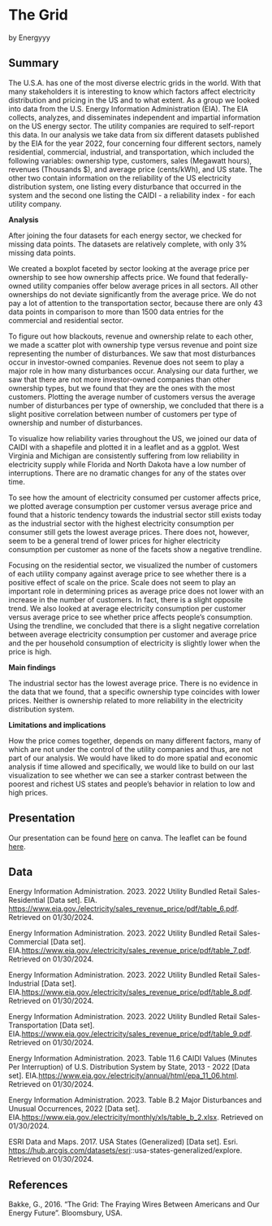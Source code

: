 The Grid
================
by Energyyy

## Summary

The U.S.A. has one of the most diverse electric grids in the world. With
that many stakeholders it is interesting to know which factors affect
electricity distribution and pricing in the US and to what extent. As a
group we looked into data from the U.S. Energy Information
Administration (EIA). The EIA collects, analyzes, and disseminates
independent and impartial information on the US energy sector. The
utility companies are required to self-report this data. In our analysis
we take data from six different datasets published by the EIA for the
year 2022, four concerning four different sectors, namely residential,
commercial, industrial, and transportation, which included the following
variables: ownership type, customers, sales (Megawatt hours), revenues
(Thousands \$), and average price (cents/kWh), and US state. The other
two contain information on the reliability of the US electricity
distribution system, one listing every disturbance that occurred in the
system and the second one listing the CAIDI - a reliability index - for
each utility company.

**Analysis**

After joining the four datasets for each energy sector, we checked for
missing data points. The datasets are relatively complete, with only 3%
missing data points.

We created a boxplot faceted by sector looking at the average price per
ownership to see how ownership affects price. We found that
federally-owned utility companies offer below average prices in all
sectors. All other ownerships do not deviate significantly from the
average price. We do not pay a lot of attention to the transportation
sector, because there are only 43 data points in comparison to more than
1500 data entries for the commercial and residential sector.

To figure out how blackouts, revenue and ownership relate to each other,
we made a scatter plot with ownership type versus revenue and point size
representing the number of disturbances. We saw that most disturbances
occur in investor-owned companies. Revenue does not seem to play a major
role in how many disturbances occur. Analysing our data further, we saw
that there are not more investor-owned companies than other ownership
types, but we found that they are the ones with the most customers.
Plotting the average number of customers versus the average number of
disturbances per type of ownership, we concluded that there is a slight
positive correlation between number of customers per type of ownership
and number of disturbances.

To visualize how reliability varies throughout the US, we joined our
data of CAIDI with a shapefile and plotted it in a leaflet and as a
ggplot. West Virginia and Michigan are consistently suffering from low
reliability in electricity supply while Florida and North Dakota have a
low number of interruptions. There are no dramatic changes for any of
the states over time.

To see how the amount of electricity consumed per customer affects
price, we plotted average consumption per customer versus average price
and found that a historic tendency towards the industrial sector still
exists today as the industrial sector with the highest electricity
consumption per consumer still gets the lowest average prices. There
does not, however, seem to be a general trend of lower prices for higher
electricity consumption per customer as none of the facets show a
negative trendline.

Focusing on the residential sector, we visualized the number of
customers of each utility company against average price to see whether
there is a positive effect of scale on the price. Scale does not seem to
play an important role in determining prices as average price does not
lower with an increase in the number of customers. In fact, there is a
slight opposite trend. We also looked at average electricity consumption
per customer versus average price to see whether price affects people’s
consumption. Using the trendline, we concluded that there is a slight
negative correlation between average electricity consumption per
customer and average price and the per household consumption of
electricity is slightly lower when the price is high.

**Main findings**

The industrial sector has the lowest average price. There is no evidence
in the data that we found, that a specific ownership type coincides with
lower prices. Neither is ownership related to more reliability in the
electricity distribution system.

**Limitations and implications**

How the price comes together, depends on many different factors, many of
which are not under the control of the utility companies and thus, are
not part of our analysis. We would have liked to do more spatial and
economic analysis if time allowed and specifically, we would like to
build on our last visualization to see whether we can see a starker
contrast between the poorest and richest US states and people’s behavior
in relation to low and high prices.

## Presentation

Our presentation can be found
[here](https://www.canva.com/design/DAF-3q-R1BY/zfIXS7Cn7erPg28yFuKkXQ/edit?utm_content=DAF-3q-R1BY&utm_campaign=designshare&utm_medium=link2&utm_source=sharebutton)
on canva. The leaflet can be found [here](workspace/leaflet.html).

## Data

Energy Information Administration. 2023. 2022 Utility Bundled Retail
Sales- Residential \[Data set\]. EIA.
<https://www.eia.gov./electricity/sales_revenue_price/pdf/table_6.pdf>.
Retrieved on 01/30/2024.

Energy Information Administration. 2023. 2022 Utility Bundled Retail
Sales- Commercial \[Data set\].
EIA.https://www.eia.gov./electricity/sales_revenue_price/pdf/table_7.pdf.
Retrieved on 01/30/2024.

Energy Information Administration. 2023. 2022 Utility Bundled Retail
Sales- Industrial \[Data set\].
EIA.https://www.eia.gov./electricity/sales_revenue_price/pdf/table_8.pdf.
Retrieved on 01/30/2024.

Energy Information Administration. 2023. 2022 Utility Bundled Retail
Sales- Transportation \[Data set\].
EIA.https://www.eia.gov./electricity/sales_revenue_price/pdf/table_9.pdf.
Retrieved on 01/30/2024.

Energy Information Administration. 2023. Table 11.6 CAIDI Values
(Minutes Per Interruption) of U.S. Distribution System by State, 2013 -
2022 \[Data set\].
EIA.https://www.eia.gov./electricity/annual/html/epa_11_06.html.
Retrieved on 01/30/2024.

Energy Information Administration. 2023. Table B.2 Major Disturbances
and Unusual Occurrences, 2022 \[Data set\].
EIA.https://www.eia.gov./electricity/monthly/xls/table_b_2.xlsx.
Retrieved on 01/30/2024.

ESRI Data and Maps. 2017. USA States (Generalized) \[Data set\]. Esri.
<https://hub.arcgis.com/datasets/esri>::usa-states-generalized/explore.
Retrieved on 01/30/2024.

## References

Bakke, G., 2016. “The Grid: The Fraying Wires Between Americans and Our
Energy Future”. Bloomsbury, USA.
